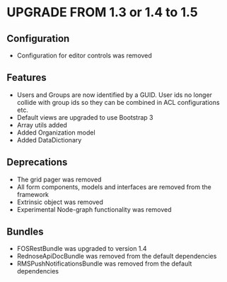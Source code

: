 UPGRADE FROM 1.3 or 1.4 to 1.5
==============================

Configuration
-------------

* Configuration for editor controls was removed

Features
--------

* Users and Groups are now identified by a GUID. User ids no longer collide with group ids so they can be combined in ACL configurations etc.
* Default views are upgraded to use Bootstrap 3
* Array utils added
* Added Organization model
* Added DataDictionary

Deprecations
------------

* The grid pager was removed
* All form components, models and interfaces are removed from the framework
* Extrinsic object was removed
* Experimental Node-graph functionality was removed

Bundles
-------

* FOSRestBundle was upgraded to version 1.4
* RednoseApiDocBundle was removed from the default dependencies
* RMSPushNotificationsBundle was removed from the default dependencies
